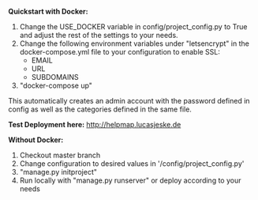 **Quickstart with Docker:**
1. Change the USE_DOCKER variable in config/project_config.py to True and adjust the rest of the settings to your needs.
2. Change the following environment variables under "letsencrypt" in the docker-compose.yml file to your configuration to enable SSL:
   - EMAIL
   - URL
   - SUBDOMAINS
3. "docker-compose up"

This automatically creates an admin account with the password defined in config as well as the categories defined in the same file.


**Test Deployment here:** http://helpmap.lucasjeske.de


**Without Docker:**
1. Checkout master branch
2. Change configuration to desired values in '/config/project_config.py'
3. "manage.py initproject"
4. Run locally with "manage.py runserver" or deploy according to your needs
